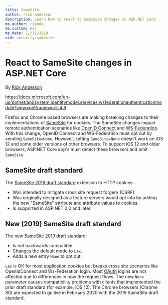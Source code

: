 ```yaml
---
title: SameSite
author: rick-anderson
description: Learn how to react to SameSite changes in ASP.NET Core
ms.author: riande
ms.custom: mvc
ms.date: 11/11/2019
uid: security/samesite
---
```

# React to SameSite changes in ASP.NET Core

By [Rick Anderson](https://twitter.com/RickAndMSFT)

https://docs.microsoft.com/en-us/dotnet/api/system.identitymodel.services.wsfederationauthenticationmodule?view=netframework-4.8

Firefox and Chrome based browsers are making breaking changes to their implementations of [SameSite](https://tools.ietf.org/html/draft-west-first-party-cookies-07) for cookies. The SameSite changes impact remote authentication scenarios like [OpenID Connect](https://openid.net/connect/) and [WS-Federation](https://auth0.com/docs/protocols/ws-fed). With this change, OpenID Connect and WS-Federation must opt out by sending `SameSite=None`. However, setting `SameSite=None` doesn't work on iOS 12 and some older versions of other browsers. To support iOS 12 and older browsers, ASP.NET Core app's must detect these browsers and omit `SameSite`.

## SameSite draft standard

The [SameSite 2016 draft standard](https://tools.ietf.org/html/draft-west-first-party-cookies-07#section-4.1) extension to HTTP cookies:

* Was intended to mitigate cross site request forgery (CSRF).
* Was originally designed as a feature servers would opt into by adding the new "SameSite" attribute and attribute values to cookies.
* Is supported in ASP.NET 2.0 and later.

## New (2019) SameSite draft standard

The new [SameSite 2019 draft standard](https://tools.ietf.org/html/draft-west-cookie-incrementalism-00):

* Is not backwards compatible.
* Changes the default mode to `Lax`.
* Adds a new entry `None` to opt out. 

`Lax` is OK for most application cookies but breaks cross site scenarios like OpenIdConnect and Ws-Federation login. Most [OAuth](https://oauth.net/) logins are not affected due to differences in how the request flows. The new `None` parameter causes compatibility problems with clients that implemented the prior draft standard (for example, iOS 12). The Chrome browsers (Chrome 80) are expected to go live in February 2020 with the 2019 SameSite draft standard.